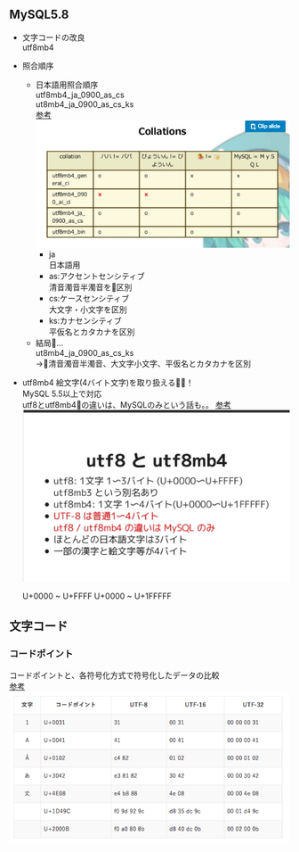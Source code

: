 ## MySQL5.8
* 文字コードの改良  
utf8mb4  
* 照合順序  
  * 日本語用照合順序  
  utf8mb4_ja_0900_as_cs  
  ut8mb4_ja_0900_as_cs_ks  
  [参考](https://www.slideshare.net/yoku0825/mysql-80)
  ![](./img/1.png)  
    * ja  
    日本語用  
    * as:アクセントセンシティブ  
    清音濁音半濁音を区別  
    * cs:ケースセンシティブ  
    大文字・小文字を区別  
    * ks:カナセンシティブ  
    平仮名とカタカナを区別  
  * 結局...  
  ut8mb4_ja_0900_as_cs_ks  
  →清音濁音半濁音、大文字小文字、平仮名とカタカナを区別
* utf8mb4
  絵文字(4バイト文字)を取り扱える！  
  MySQL 5.5以上で対応  
  utf8とutf8mb4の違いは、MySQLのみという話も。。
  [参考](https://www.slideshare.net/tmtm/mysql-2017)
  ![](./img/2.png)

  U+0000 ~ U+FFFF
  U+0000 ~ U+1FFFFF


## 文字コード  
### コードポイント  
コードポイントと、各符号化方式で符号化したデータの比較  
[参考](http://www.go-next.co.jp/blog/web/php/25499/)
![](./img/3.png)


